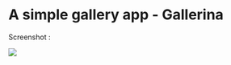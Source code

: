 # A simple gallery app - Gallerina

Screenshot : 

 <img src="https://user-images.githubusercontent.com/20863182/34305309-8b328e66-e763-11e7-9917-814e287be7cd.png"/> 
 
